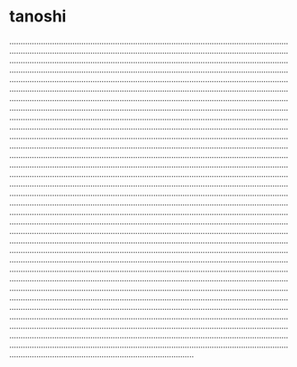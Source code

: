 # tanoshi
..............................................................................................................................................................................................................................................................................................................................................................................................................................................................................................................................................................................................................................................................................................................................................................................................................................................................................................................................................................................................................................................................................................................................................................................................................................................................................................................................................................................................................................................................................................................................................................................................................................................................................................................................................................................................................................................................................................................................................................................................................................................................................................................................................................................................................................................................................................................................................................................................................................................................................................................................................................................................................................................................................................................................................................................................................................................................................................................................................................................................................................................................................................................................................................................................................................................................................................................................................................................................................................................................................................................................................................................................................................................................................................................................................................................................................................................................................................................................................................................................................................................................................................................................................................................................................................................................................................................................................